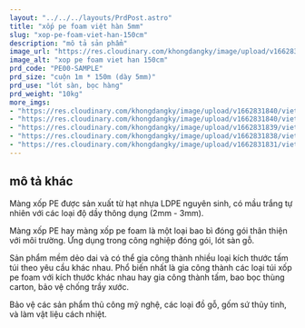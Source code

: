 ```yaml
---
layout: "../../../layouts/PrdPost.astro"
title: "xốp pe foam việt hàn 5mm"
slug: "xop-pe-foam-viet-han-150cm"
description: "mô tả sản phẩm"
image_url: "https://res.cloudinary.com/khongdangky/image/upload/v1662831840/viethan/sp/pe/Qjk_4J7w_slbyki.jpg"
image_alt: "xop pe foam viet han 150cm"
prd_code: "PE00-SAMPLE"
prd_size: "cuộn 1m * 150m (dày 5mm)"
prd_use: "lót sàn, bọc hàng"
prd_weight: "10kg"
more_imgs:
- "https://res.cloudinary.com/khongdangky/image/upload/v1662831840/viethan/sp/pe/FjbaKzNw_b1dijr.jpg"
- "https://res.cloudinary.com/khongdangky/image/upload/v1662831840/viethan/sp/pe/Qjk_4J7w_slbyki.jpg"
- "https://res.cloudinary.com/khongdangky/image/upload/v1662831839/viethan/sp/pe/p0zMEIEA_u0wo8w.jpg"
- "https://res.cloudinary.com/khongdangky/image/upload/v1662831838/viethan/sp/pe/a1fEJZuA_aijv1d.jpg"
- "https://res.cloudinary.com/khongdangky/image/upload/v1662831831/viethan/sp/pe/DcnRqgXg_ittmq6.jpg"
---
```


## mô tả khác
 
Màng xốp PE được sản xuất từ hạt nhựa LDPE nguyên sinh, có mầu trắng tự nhiên với các loại độ dầy thông dụng (2mm - 3mm).
 
Màng xốp PE hay màng xốp pe foam là một loại bao bì đóng gói thân thiện với môi trường. Ứng dụng trong công nghiệp đóng gói, lót sàn gỗ.
 
Sản phẩm mềm dẻo dai và có thể gia công thành nhiều loại kích thước tấm túi theo yêu cầu khác nhau. Phổ biến nhất là gia công thành các loại túi xốp pe foam với kích thước khác nhau hay gia công thành tấm, bao bọc thùng carton, bảo vệ chống trầy xước.
 
Bảo vệ các sản phẩm thủ công mỹ nghệ, các loại đồ gỗ, gốm sứ thủy tinh, và làm vật liệu cách nhiệt.